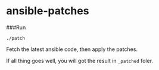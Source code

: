 ansible-patches
===============

###Run

`./patch`

Fetch the latest ansible code, then apply the patches.

If all thing goes well, you will got the result in `_patched` foler.
